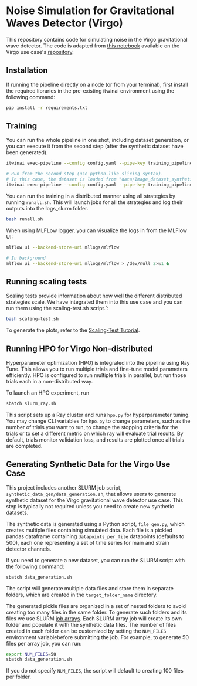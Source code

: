 # Noise Simulation for Gravitational Waves Detector (Virgo)

This repository contains code for simulating noise in the Virgo gravitational wave detector. The code is adapted from
[this notebook](https://github.com/interTwin-eu/DT-Virgo-notebooks/blob/main/WP_4_4/interTwin_wp_4.4_synthetic_data.ipynb)
available on the Virgo use case's [repository](https://github.com/interTwin-eu/DT-Virgo-notebooks).

## Installation

If running the pipeline directly on a node (or from your terminal),
first install the required libraries in the pre-existing itwinai environment using the following command:

```bash
pip install -r requirements.txt
```

## Training

You can run the whole pipeline in one shot, including dataset generation, or you can
execute it from the second step (after the synthetic dataset have been generated).

```bash
itwinai exec-pipeline --config config.yaml --pipe-key training_pipeline

# Run from the second step (use python-like slicing syntax).
# In this case, the dataset is loaded from "data/Image_dataset_synthetic_64x64.pkl"
itwinai exec-pipeline --config config.yaml --pipe-key training_pipeline --steps 1:
```

You can run the training in a distributed manner using all strategies by running `runall.sh`.
This will launch jobs for all the strategies and log their outputs into the logs_slurm folder.

```bash
bash runall.sh
```

When using MLFLow logger, you can visualize the logs in from the MLFlow UI:

```bash
mlflow ui --backend-store-uri mllogs/mlflow

# In background 
mlflow ui --backend-store-uri mllogs/mlflow > /dev/null 2>&1 &
```

## Running scaling tests

Scaling tests provide information about how well the different distributed strategies scale.
We have integrated them into this use case and you can run them using the scaling-test.sh script.´:

```bash
bash scaling-test.sh
```

To generate the plots, refer to the [Scaling-Test Tutorial](https://github.com/interTwin-eu/itwinai/tree/main/tutorials/distributed-ml/torch-scaling-test#analyze-results).

## Running HPO for Virgo Non-distributed

Hyperparameter optimization (HPO) is integrated into the pipeline using Ray Tune.
This allows you to run multiple trials and fine-tune model parameters efficiently.
HPO is configured to run multiple trials in parallel, but run those trials each in a non-distributed way.

To launch an HPO experiment, run

```bash
sbatch slurm_ray.sh
```

This script sets up a Ray cluster and runs `hpo.py` for hyperparameter tuning.
You may change CLI variables for `hpo.py` to change parameters,
such as the number of trials you want to run, to change the stopping criteria for the trials or to set a
different metric on which ray will evaluate trial results.
By default, trials monitor validation loss, and results are plotted once all trials are completed.

## Generating Synthetic Data for the Virgo Use Case

This project includes another SLURM job script, `synthetic_data_gen/data_generation.sh`, that allows
users to generate synthetic dataset for the Virgo gravitational wave detector use case.
This step is typically not required unless you need to create new synthetic datasets.

The synthetic data is generated using a Python script, `file_gen.py`, which creates multiple files
containing simulated data. Each file is a pickled pandas dataframe containing `datapoints_per_file`
datapoints (defaults to 500), each
one representing a set of time series for main and strain detector channels. 

If you need to generate a new dataset, you can run the SLURM script with the following command:

```bash
sbatch data_generation.sh
```

The script will generate multiple data files and store them in separate folders, which are
created in the `target_folder_name` directory.

The generated pickle files are organized in a set of nested folders to avoid creating too many
files in the same folder. To generate such folders and its files we use SLURM 
[job arrays](https://slurm.schedmd.com/job_array.html).
Each SLURM array job will create its own folder and populate it with the synthetic data files.
The number of files created in each folder can be customized by setting the `NUM_FILES` environment
variablebefore submitting the job.
For example, to generate 50 files per array job, you can run:

```bash
export NUM_FILES=50
sbatch data_generation.sh
```

If you do not specify `NUM_FILES`, the script will default to creating 100 files per folder.
